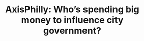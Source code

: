 ---
layout: post
title: "AxisPhilly: Who’s spending big money to influence city government?"
external_link: https://web.archive.org/web/20130619033504/http://axisphilly.org/article/whos-spending-the-top-ten-biggest-lobby-efforts-so-far-this-year/
categories: [blog]
---